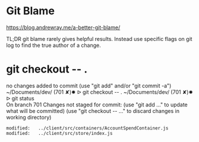 # Git Blame
https://blog.andrewray.me/a-better-git-blame/

TL;DR git blame rarely gives helpful results. Instead use specific flags on git log to find the true author of a change.

# git checkout -- .

no changes added to commit (use "git add" and/or "git commit -a")
~/Documents/dev/ (701 ✘)✹ ᐅ git checkout -- .
~/Documents/dev/ (701 ✘)✹ ᐅ git status       
On branch 701
Changes not staged for commit:
  (use "git add <file>..." to update what will be committed)
  (use "git checkout -- <file>..." to discard changes in working directory)

	modified:   ../client/src/containers/AccountSpendContainer.js
	modified:   ../client/src/store/index.js
